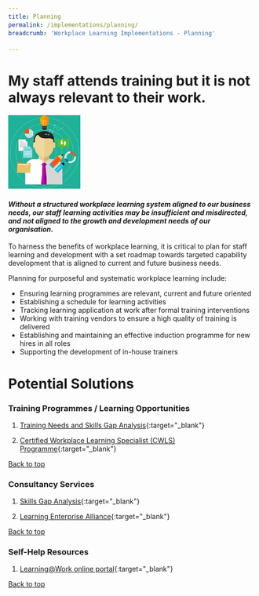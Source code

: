 ```yaml
---
title: Planning
permalink: /implementations/planning/
breadcrumb: 'Workplace Learning Implementations - Planning'

---
```





# **My staff attends training but it is not always relevant to their work.**

<div class="col is-half-desktop is-half-tablet">
			<a href="/implementations/training-needs-analysis"><img src="/images/tna.jpg" alt="tna"></a>
		</div>
		
#### *Without a structured workplace learning system aligned to our business needs, our staff learning activities may be insufficient and misdirected, and not aligned to the growth and development needs of our organisation.* 

To harness the benefits of workplace learning, it is critical to plan for staff learning and development with a set roadmap towards targeted capability development that is aligned to current and future business needs. 

Planning for purposeful and systematic workplace learning include:

- Ensuring learning programmes are relevant, current and future oriented
- Establishing a schedule for learning activities
- Tracking learning application at work after formal training interventions
- Working with training vendors to ensure a high quality of training is delivered
- Establishing and maintaining an effective induction programme for new hires in all roles
- Supporting the development of in-house trainers



# **Potential Solutions**

### Training Programmes / Learning Opportunities
1. [Training Needs and Skills Gap Analysis](https://www.nyp.edu.sg/lifelong-learning/national-centre-of-excellence-for-workplace-learning-nace/courses-training.html){:target="_blank"}

2. [Certified Workplace Learning Specialist (CWLS) Programme](https://www.ial.edu.sg/learn-at-ial/ial-programmes/certificate/certified-workplace-learning-specialist-cwls.html){:target="_blank"}


[Back to top](#top)



### Consultancy Services
1. [Skills Gap Analysis](https://www.nyp.edu.sg/lifelong-learning/national-centre-of-excellence-for-workplace-learning-nace/services.html){:target="_blank"}

2. [Learning Enterprise Alliance](https://www.ial.edu.sg/start-enterprise-transformation/learning-enterprise-alliance.html){:target="_blank"}

[Back to top](#top)



### Self-Help Resources
1. [Learning@Work online portal](https://learningatwork.ial.edu.sg/){:target="_blank"}

[Back to top](#top)
